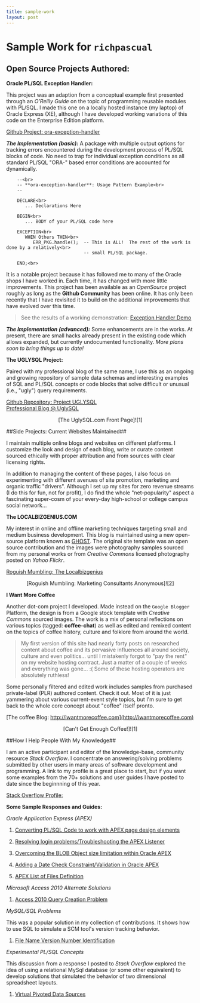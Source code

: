 ```yaml
---
title: sample-work
layout: post
---
```


# Sample Work for `richpascual`<br>

## Open Source Projects Authored:<br>

**Oracle PL/SQL Exception Handler:**<br>

This project was an adaption from a conceptual example first presented through an _O'Reilly Guide_ on the topic of programming reusable modules with PL/SQL.  I made this one on a locally hosted instance (my laptop) of Oracle Express (XE), although I have developed working variations of this code on the Enterprise Edition platform.<br>

[Github Project:  ora-exception-handler](https://github.com/richardpascual/ora-exception-handler)<br>


**_The Implementation (basic):_** A package with multiple output options for tracking errors encountered during the development process of PL/SQL blocks of code.  No need to trap for individual exception conditions as all standard PL/SQL "ORA-" based error conditions are accounted for dynamically.<br>

        --<br>
        -- **ora-exception-handler**: Usage Pattern Example<br> 
		--
        
		DECLARE<br>
		   ... Declarations Here
		   
		BEGIN<br>
           ... BODY of your PL/SQL code here

        EXCEPTION<br>
           WHEN Others THEN<br>
              ERR_PKG.handle();  -- This is ALL!  The rest of the work is done by a relatively<br>
			                     -- small PL/SQL package.

        END;<br>			  


It is a notable project because it has followed me to many of the Oracle shops I have worked in.  Each time, it has changed with more little improvements.  This project has been available as an _OpenSource_ project roughly as long as the **Github Community** has been online.  It has only been recently that I have revisited it to build on the additional improvements that have evolved over this time.

> See the results of a working demonstration:  [Exception Handler Demo](./demo-exception-handler.md)


**_The Implementation (advanced):_** Some enhancements are in the works.  At present, there are small hacks already present in the existing code which allows expanded, but currently undocumented functionality.  _More plans soon to bring things up to date!_

 

**The UGLYSQL Project:**

Paired with my professional blog of the same name, I use this as an ongoing and growing repository of sample data schemas and interesting examples of SQL and PL/SQL concepts or code blocks that solve difficult or unusual (i.e., "ugly") query requirements.<br>

[Github Repository:  Project UGLYSQL](https://github.com/richardpascual/uglysql)<br>
[Professional Blog @ UglySQL](http://uglysql.com)<br>

<div align="center">[The UglySQL.com Front Page]![1]</div>


##Side Projects:  Current Websites Maintained##

I maintain multiple online blogs and websites on different platforms.  I customize the look and design of each blog, write or curate content sourced ethically with proper attribution and from sources with clear licensing rights.

In addition to managing the content of these pages, I also focus on experimenting with different avenues of site promotion, marketing and organic traffic "drivers".  Although I set up my sites for zero revenue streams (I do this for fun, not for profit), I do find the whole "net-popularity" aspect a fascinating super-cosm of your every-day high-school or college campus social network...


**The LOCALBIZGENIUS.COM**

My interest in online and offline marketing techniques targeting small and medium business development.  This blog is maintained using a new open-source platform known as [GHOST](http://ghost.org).  The original site template was an open source contribution and the images were photography samples sourced from my personal works or from _Creative Commons_ licensed photography posted on _Yahoo Flickr_.

[Roguish Mumbling:  The Localbizgenius](http://rogue.localbizgenius.com)

<div align="center">[Roguish Mumbling: Marketing Consultants Anonymous]![2]</div>


**I Want More Coffee**

Another dot-com project I developed.  Made instead on the `Google Blogger` Platform, the design is from a Google stock template with _Creative Commons_ sourced images.  The work is a mix of personal reflections on various topics (tagged:  **coffee-chat**) as well as edited and remixed content on the topics of coffee history, culture and folklore from around the world.  

> My first version of this site had nearly forty posts on researched content about coffee and its pervasive influences all around society, culture and even politics... until I mistakenly forgot to "pay the rent" on my website hosting contract.  Just a matter of a couple of weeks and everything was gone... :( Some of these hosting operators are absolutely ruthless!

Some personally filtered and edited work includes samples from purchased private-label (PLR) authored content.  Check it out.  Most of it is just yammering about various current-event style topics, but I'm sure to get back to the whole core concept about "coffee" itself pronto.  

[The coffee Blog: http://iwantmorecoffee.com](http://iwantmorecoffee.com)


<div align="center">[Can't Get Enough Coffee!]![1]</div>



##How I Help People With My Knowledge##

I am an active participant and editor of the knowledge-base, community resource _Stack Overflow_.  I concentrate on answering/solving problems submitted by other users in many areas of software development and programming.  A link to my profile is a great place to start, but if you want some examples from the 70+ solutions and user guides I have posted to date since the beginnning of this year.

[Stack Overflow Profile: ](http://stackoverflow.com/users/875701/richard-pascual)



**Some Sample Responses and Guides:**

_Oracle Application Express (APEX)_

1. [Converting PL/SQL Code to work with APEX page design elements](http://stackoverflow.com/questions/24633914/moving-from-oracle-web-toolkit-to-apex-4-2/24672200#24672200)

2. [Resolving login problems/Troubleshooting the APEX Listener](http://stackoverflow.com/questions/23942689/xml-db-login-on-apex-4-2/24006814#24006814)

3. [Overcoming the BLOB Object size limitation within Oracle APEX](http://stackoverflow.com/questions/22940521/apex-download-blob-from-temporary-table/22949484#22949484)

4. [Adding a Date Check Constraint/Validation in Oracle APEX](http://stackoverflow.com/questions/23856172/adding-date-check-constraint-in-apex/24044613#24044613)

5. [APEX List of Files Definition](http://stackoverflow.com/questions/22453859/apex-list-of-values-definition/23186506#23186506)


_Microsoft Access 2010 Alternate Solutions_

1. [Access 2010 Query Creation Problem](http://stackoverflow.com/questions/23228492/access-2010-doubling-the-sum-in-query/23234910#23234910)


_MySQL/SQL Problems_

This was a popular solution in my collection of contributions.  It shows how to use SQL to simulate a SCM tool's version tracking behavior.

1. [File Name Version Number Identification](http://stackoverflow.com/questions/22556856/increment-file-name-before-extension-by-1-in-the-database/22624154#22624154)


_Experimental PL/SQL Concepts_

This discussion from a response I posted to _Stack Overflow_ explored the idea of using a relational MySql database (or some other equivalent) to develop solutions that simulated the behavior of two dimensional spreadsheet layouts.

1. [Virtual Pivoted Data Sources](http://stackoverflow.com/questions/22126139/mysql-flexible-excel-like-structure/22188569#22188569)






[1]:http://richardpascual.github.io/images/uglysql-page.jpg
[2]:http://richardpascual.github.io/images/rogue-local-page.jpg
[3]:http://richardpascual.github.io/images/coffee-blog-page.jpg



